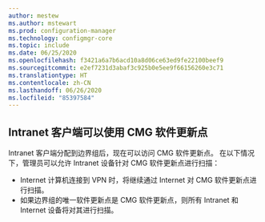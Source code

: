 ```yaml
---
author: mestew
ms.author: mstewart
ms.prod: configuration-manager
ms.technology: configmgr-core
ms.topic: include
ms.date: 06/25/2020
ms.openlocfilehash: f3421a6a7b6acd10a8d06ce63ed9fe22100beef9
ms.sourcegitcommit: e2ef7231d3abaf3c925b0e5ee9f66156260e3c71
ms.translationtype: HT
ms.contentlocale: zh-CN
ms.lasthandoff: 06/26/2020
ms.locfileid: "85397584"
---
```

## <a name="intranet-clients-can-use-a-cmg-software-update-point"></a><a name="bkmk_cmg-sup"></a>Intranet 客户端可以使用 CMG 软件更新点

Intranet 客户端分配到边界组后，现在可以访问 CMG 软件更新点。 在以下情况下，管理员可以允许 Intranet 设备针对 CMG 软件更新点进行扫描：

- Internet 计算机连接到 VPN 时，将继续通过 Internet 对 CMG 软件更新点进行扫描。
- 如果边界组的唯一软件更新点是 CMG 软件更新点，则所有 Intranet 和 Internet 设备将对其进行扫描。
